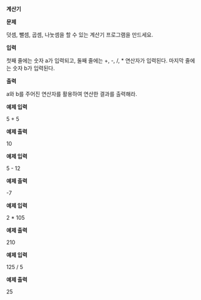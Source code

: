 **계산기**

**문제**

덧셈, 뺄셈, 곱셈, 나눗셈을 할 수 있는 계산기 프로그램을 만드세요.

 

**입력**

첫째 줄에는 숫자 a가 입력되고, 둘째 줄에는 +, -, /, * 연산자가 입력된다. 마지막 줄에는 숫자 b가 입력된다.

 

**출력**

a와 b를 주어진 연산자를 활용하여 연산한 결과를 출력해라.

 

**예제 입력**

5 + 5

**예제 출력**

10

 

**예제 입력**

5 - 12

**예제 출력**

-7

 

**예제 입력**

2 * 105

**예제 출력**

210

 

**예제 입력**

125 / 5

**예제 출력**

25